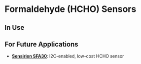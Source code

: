 # Formaldehyde (HCHO) Sensors

## In Use

## For Future Applications

* **[Sensirion SFA30](https://www.sensirion.com/en/environmental-sensors/sfa30-formaldehyde-sensor-module/)**: I2C-enabled, low-cost HCHO sensor
